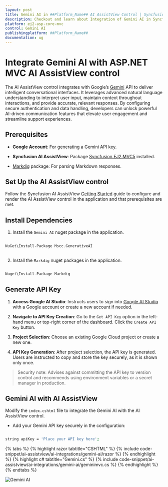 ```yaml
---
layout: post
title: Gemini AI in ##Platform_Name## AI AssistView Control | Syncfusion
description: Checkout and learn about Integration of Gemini AI in Syncfusion ##Platform_Name## AI AssistView control of Syncfusion Essential JS 2 and more.
platform: ej2-asp-core-mvc
control: Gemini AI
publishingplatform: ##Platform_Name##
documentation: ug
---
```

 
# Integrate Gemini AI with ASP.NET MVC AI AssistView control

The AI AssistView control integrates with Google’s [Gemini](https://ai.google.dev/gemini-api/docs) API to deliver intelligent conversational interfaces. It leverages advanced natural language understanding to interpret user input, maintain context throughout interactions, and provide accurate, relevant responses. By configuring secure authentication and data handling, developers can unlock powerful AI-driven communication features that elevate user engagement and streamline support experiences.
 
## Prerequisites

* **Google Account**: For generating a Gemini API key.

* **Syncfusion AI AssistView**: Package [Syncfusion.EJ2.MVC5](https://www.nuget.org/packages/Syncfusion.EJ2.MVC5) installed.

* [Markdig](https://www.nuget.org/packages/Markdig) package: For parsing Markdown responses.

## Set Up the AI AssistView control

Follow the Syncfusion AI AssistView [Getting Started](../getting-started) guide to configure and render the AI AssistView control in the application and that prerequisites are met.

## Install Dependencies
 
1. Install the `Gemini AI` nuget package in the application.
 
```bash
 
NuGet\Install-Package Mscc.GenerativeAI
 
```

2. Install the `Markdig` nuget packages in the application.

```bash

Nuget\Install-Package Markdig

```
 
## Generate API Key

1. **Access Google AI Studio**: Instructs users to sign into [Google AI Studio](https://aistudio.google.com/app/apikey) with a Google account or create a new account if needed. 

2. **Navigate to API Key Creation**: Go to the `Get API Key` option in the left-hand menu or top-right corner of the dashboard. Click the `Create API Key` button.

3. **Project Selection**: Choose an existing Google Cloud project or create a new one.

4. **API Key Generation**: After project selection, the API key is generated. Users are instructed to copy and store the key securely, as it is shown only once.

> Security note: Advises against committing the API key to version control and recommends using environment variables or a secret manager in production.
 
## Gemini AI with AI AssistView

Modify the `index.cshtml` file to integrate the Gemini AI with the AI AssistView control.
 
* Add your Gemini API key securely in the configuration:

```bash

string apiKey = 'Place your API key here';

```
 
{% tabs %}
{% highlight razor tabtitle="CSHTML" %}
{% include code-snippet/ai-assistview/ai-integrations/gemini-ai/razor %}
{% endhighlight %}
{% highlight c# tabtitle="Gemini.cs" %}
{% include code-snippet/ai-assistview/ai-integrations/gemini-ai/geminimvc.cs %}
{% endhighlight %}
{% endtabs %}
 
![Gemini AI](../images/gemini-ai.png)
